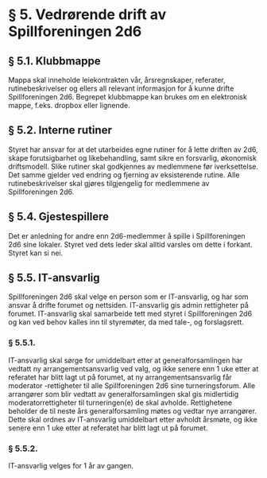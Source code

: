 # § 5. Vedrørende drift av Spillforeningen 2d6

## § 5.1. Klubbmappe
Mappa skal inneholde leiekontrakten vår, årsregnskaper, referater, rutinebeskrivelser og ellers all relevant informasjon for å kunne drifte Spillforeningen 2d6. Begrepet klubbmappe kan brukes om en elektronisk mappe, f.eks. dropbox eller lignende.

## § 5.2. Interne rutiner
Styret har ansvar for at det utarbeides egne rutiner for å lette driften av 2d6, skape forutsigbarhet og likebehandling, samt sikre en forsvarlig, økonomisk driftsmodell. Slike rutiner skal godkjennes av medlemmene før iverksettelse. Det samme gjelder ved endring og fjerning av eksisterende rutine. Alle rutinebeskrivelser skal gjøres tilgjengelig for medlemmene av Spillforeningen 2d6.

## § 5.4. Gjestespillere
Det er anledning for andre enn 2d6-medlemmer å spille i Spillforeningen 2d6 sine lokaler. Styret ved dets leder skal alltid varsles om dette i forkant. Styret kan si nei.

## § 5.5. IT-ansvarlig
Spillforeningen 2d6 skal velge en person som er IT-ansvarlig, og har som ansvar å drifte forumet og nettsiden. IT-ansvarlig gis admin rettigheter på forumet. IT-ansvarlig skal samarbeide tett med styret i Spillforeningen 2d6 og kan ved behov kalles inn til styremøter, da med tale-, og forslagsrett.

### § 5.5.1. 
IT-ansvarlig skal sørge for umiddelbart etter at generalforsamlingen har vedtatt ny arrangementsansvarlig ved valg, og ikke senere enn 1 uke etter at referatet har blitt lagt ut på forumet, at ny arrangementsansvarlig får moderator -rettigheter til alle Spillforeningen 2d6 sine turneringsforum. Alle arrangører som blir vedtatt av generalforsamlingen skal gis midlertidig moderatorrettigheter til turneringen(e) de skal avholde. Rettighetene beholder de til neste års generalforsamling møtes og vedtar nye arrangører. Dette skal ordnes av IT-ansvarlig umiddelbart etter avholdt årsmøte, og ikke senere enn 1 uke etter at referatet har blitt lagt ut på forumet.

### § 5.5.2. 
IT-ansvarlig velges for 1 år av gangen.
